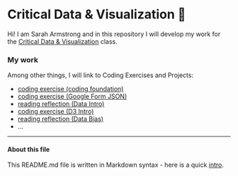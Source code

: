 # Critical Data & Visualization 🦕

Hi! I am Sarah Armstrong and in this repository I will develop my work for the [Critical Data & Visualization](https://github.com/leoneckert/critical-data-and-visualization-spring-2021) class.  

### My work

Among other things, I will link to Coding Exercises and Projects:

- [coding exercise (coding foundation)](coding-exercises/coding-foundation)
- [coding exercise (Google Form JSON)](coding-exercise/FirstGoogleForm)
- [reading reflection (Data Intro)](reading-reflections/README-DataIntro.md)
- [coding exercise (D3 Intro)](coding-exercises/d3Basic)
- [reading reflection (Data Bias)](reading-reflections/README-DataBias.md)
- ...


---
#### About this file
This README.md file is written in Markdown syntax - here is a quick [intro](https://guides.github.com/features/mastering-markdown/).

